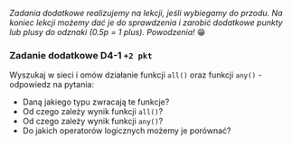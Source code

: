 *Zadania dodatkowe realizujemy na lekcji, jeśli wybiegamy do przodu. Na koniec lekcji możemy dać je do sprawdzenia i zarobić dodatkowe punkty lub plusy do odznaki (0.5p = 1 plus). Powodzenia!* 😁

### Zadanie dodatkowe D4-1 `+2 pkt`

Wyszukaj w sieci i omów działanie funkcji `all()` oraz funkcji `any()` - odpowiedz na pytania:

- Daną jakiego typu zwracają te funkcje?
- Od czego zależy wynik funkcji `all()`?
- Od czego zależy wynik funkcji `any()`?
- Do jakich operatorów logicznych możemy je porównać?